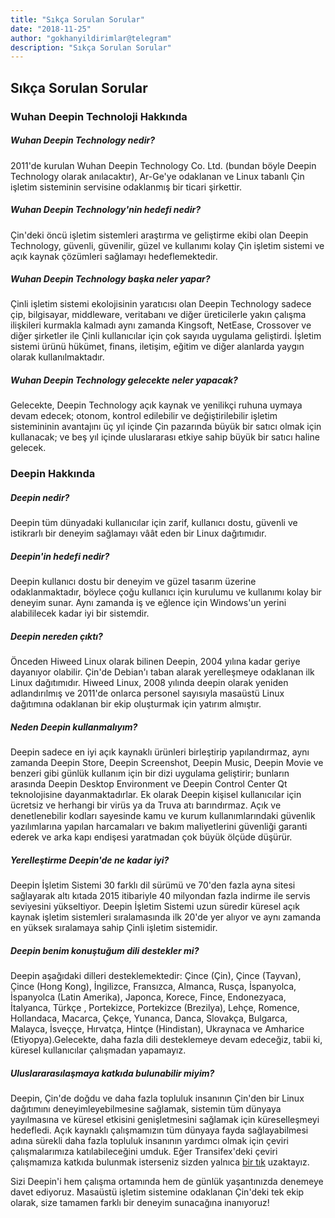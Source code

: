 ```yaml
---
title: "Sıkça Sorulan Sorular"
date: "2018-11-25"
author: "gokhanyildirimlar@telegram"
description: "Sıkça Sorulan Sorular"
---
```


## Sıkça Sorulan Sorular

### Wuhan Deepin Technoloji Hakkında

##### Wuhan Deepin Technology nedir?

2011'de kurulan Wuhan Deepin Technology Co. Ltd. (bundan böyle Deepin Technology olarak anılacaktır), Ar-Ge'ye odaklanan ve Linux tabanlı Çin işletim sisteminin servisine odaklanmış bir ticari şirkettir.

##### Wuhan Deepin Technology'nin hedefi nedir?

Çin'deki öncü işletim sistemleri araştırma ve geliştirme ekibi olan Deepin Technology, güvenli, güvenilir, güzel ve kullanımı kolay Çin işletim sistemi ve açık kaynak çözümleri sağlamayı hedeflemektedir.

##### Wuhan Deepin Technology başka neler yapar?

Çinli işletim sistemi ekolojisinin yaratıcısı olan Deepin Technology sadece çip, bilgisayar, middleware, veritabanı ve diğer üreticilerle yakın çalışma ilişkileri kurmakla kalmadı aynı zamanda Kingsoft, NetEase, Crossover ve diğer şirketler ile Çinli kullanıcılar için çok sayıda uygulama geliştirdi. İşletim sistemi ürünü hükümet, finans, iletişim, eğitim ve diğer alanlarda yaygın olarak kullanılmaktadır.

##### Wuhan Deepin Technology gelecekte neler yapacak?

Gelecekte, Deepin Technology açık kaynak ve yenilikçi ruhuna uymaya devam edecek; otonom, kontrol edilebilir ve değiştirilebilir işletim sistemininin avantajını üç yıl içinde Çin pazarında büyük bir satıcı olmak için kullanacak; ve beş yıl içinde uluslararası etkiye sahip büyük bir satıcı haline gelecek.

### Deepin Hakkında

##### Deepin nedir?

Deepin tüm dünyadaki kullanıcılar için zarif, kullanıcı dostu, güvenli ve istikrarlı bir deneyim sağlamayı vâât eden bir Linux dağıtımıdır.

##### Deepin'in hedefi nedir?

Deepin kullanıcı dostu bir deneyim ve güzel tasarım üzerine odaklanmaktadır, böylece çoğu kullanıcı için kurulumu ve kullanımı kolay bir deneyim sunar. Aynı zamanda iş ve eğlence için Windows'un yerini alabililecek kadar iyi bir sistemdir.

##### Deepin nereden çıktı?

Önceden Hiweed Linux olarak bilinen Deepin, 2004 yılına kadar geriye dayanıyor olabilir. Çin'de Debian'ı taban alarak yerelleşmeye odaklanan ilk Linux dağıtımıdır. Hiweed Linux, 2008 yılında deepin olarak yeniden adlandırılmış ve 2011'de onlarca personel sayısıyla masaüstü Linux dağıtımına odaklanan bir ekip oluşturmak için yatırım almıştır.

##### Neden Deepin kullanmalıyım?

Deepin sadece en iyi açık kaynaklı ürünleri birleştirip yapılandırmaz, aynı zamanda Deepin Store, Deepin Screenshot, Deepin Music, Deepin Movie ve benzeri gibi günlük kullanım için bir dizi uygulama geliştirir; bunların arasında Deepin Desktop Environment ve Deepin Control Center Qt teknolojisine dayanmaktadırlar. Ek olarak Deepin kişisel kullanıcılar için ücretsiz ve herhangi bir virüs ya da Truva atı barındırmaz. Açık ve denetlenebilir kodları sayesinde kamu ve kurum kullanımlarındaki güvenlik yazılımlarına yapılan harcamaları ve bakım maliyetlerini güvenliği garanti ederek ve arka kapı endişesi yaratmadan çok büyük ölçüde düşürür.

##### Yerelleştirme Deepin'de ne kadar iyi?

Deepin İşletim Sistemi 30 farklı dil sürümü ve 70'den fazla ayna sitesi sağlayarak altı kıtada 2015 itibariyle 40 milyondan fazla indirme ile servis seviyesini yükseltiyor. Deepin İşletim Sistemi uzun süredir küresel açık kaynak işletim sistemleri sıralamasında ilk 20'de yer alıyor ve aynı zamanda en yüksek sıralamaya sahip Çinli işletim sistemidir.

##### Deepin benim konuştuğum dili destekler mi?

Deepin aşağıdaki dilleri desteklemektedir: Çince (Çin), Çince (Tayvan), Çince (Hong Kong), İngilizce, Fransızca, Almanca, Rusça, İspanyolca, İspanyolca (Latin Amerika), Japonca, Korece, Fince, Endonezyaca, İtalyanca, Türkçe , Portekizce, Portekizce (Brezilya), Lehçe, Romence, Hollandaca, Macarca, Çekçe, Yunanca, Danca, Slovakça, Bulgarca, Malayca, İsveççe, Hırvatça, Hintçe (Hindistan), Ukraynaca ve Amharice (Etiyopya).Gelecekte, daha fazla dili desteklemeye devam edeceğiz, tabii ki, küresel kullanıcılar çalışmadan yapamayız.

##### Uluslararasılaşmaya katkıda bulunabilir miyim?

Deepin, Çin'de doğdu ve daha fazla topluluk insanının Çin'den bir Linux dağıtımını deneyimleyebilmesine sağlamak, sistemin tüm dünyaya yayılmasına ve küresel etkisini genişletmesini sağlamak için küreselleşmeyi hedefledi. Açık kaynaklı çalışmamızın tüm dünyaya fayda sağlayabilmesi adına sürekli daha fazla topluluk insanının yardımcı olmak için çeviri çalışmalarımıza katılabileceğini umduk. Eğer Transifex'deki çeviri çalışmamıza katkıda bulunmak isterseniz sizden yalnıca [bir tık](https://www.transifex.com/linuxdeepin/public/) uzaktayız.

Sizi Deepin'i hem çalışma ortamında hem de günlük yaşantınızda denemeye davet ediyoruz. Masaüstü işletim sistemine odaklanan Çin'deki tek ekip olarak, size tamamen farklı bir deneyim sunacağına inanıyoruz!
